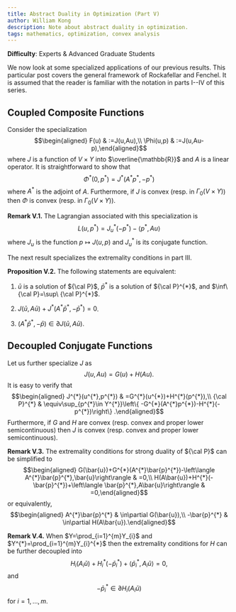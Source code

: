 ```yaml
---
title: Abstract Duality in Optimization (Part V)
author: William Kong
description: Note about abstract duality in optimization.
tags: mathematics, optimization, convex analysis
---
```


**Difficulty**: Experts & Advanced Graduate Students

We now look at some specialized applications of our previous results. This particular post covers the general framework of Rockafellar and Fenchel. It is assumed that the reader is familiar with the notation in parts I--IV of this series.

## Coupled Composite Functions  

Consider the specialization $$\begin{aligned}
F(u) & :=J(u,Au),\\
\Phi(u,p) & :=J(u,Au-p),\end{aligned}$$ where $J$ is a function of $V\times Y$ into $\overline{\mathbb{R}}$ and $A$ is a linear operator. It is straightforward to show that $$\Phi^{*}(0,p^{*})=J^{*}(A^{*}p^{*},-p^{*})$$ where $A^{*}$ is the adjoint of $A$. Furthermore, if $J$ is convex (resp. in $\Gamma_{0}(V\times Y)$) then $\Phi$ is convex (resp. in $\Gamma_{0}(V\times Y)$).

**Remark V.1.** The Lagrangian associated with this specialization is $$L(u,p^{*})=J_{u}^{*}(-p^{*})-\left\langle p^{*},Au\right\rangle$$ where $J_{u}$ is the function $p\mapsto J(u,p)$ and $J_{u}^{*}$ is its conjugate function.

The next result specializes the extremality conditions in part III.

**Proposition V.2.** The following statements are equivalent:

1.  $\bar{u}$ is a solution of ${\cal P}$, $\bar{p}^{*}$ is a solution of ${\cal P}^{*}$, and $\inf\ {\cal P}=\sup\ {\cal P}^{*}$.

2.  $J(\bar{u},A\bar{u})+J^{*}(A^{*}\bar{p}^{*},-\bar{p}^{*})=0$.

3.  $(A^{*}\bar{p}^{*},-\bar{p})\in\partial J(\bar{u},A\bar{u})$.

## Decoupled Conjugate Functions  

Let us further specialize $J$ as $$J(u,Au)=G(u)+H(Au).$$ It is easy to verify that $$\begin{aligned}
J^{*}(u^{*},p^{*}) & =G^{*}(u^{*})+H^{*}(p^{*}),\\
{\cal P}^{*} & \equiv\sup_{p^{*}\in Y^{*}}\left\{ -G^{*}(A^{*}p^{*})-H^{*}(-p^{*})\right\} .\end{aligned}$$ Furthermore, if $G$ and $H$ are convex (resp. convex and proper lower semicontinuous) then $J$ is convex (resp. convex and proper lower semicontinuous).

**Remark V.3.** The extremality conditions for strong duality of ${\cal P}$ can be simplified to $$\begin{aligned}
G(\bar{u})+G^{*}(A^{*}\bar{p}^{*})-\left\langle A^{*}\bar{p}^{*},\bar{u}\right\rangle  & =0,\\
H(A\bar{u})+H^{*}(-\bar{p}^{*})+\left\langle \bar{p}^{*},A\bar{u}\right\rangle  & =0,\end{aligned}$$ or equivalently, $$\begin{aligned}
A^{*}\bar{p}^{*} & \in\partial G(\bar{u}),\\
-\bar{p}^{*} & \in\partial H(A\bar{u}).\end{aligned}$$

**Remark V.4.** When $Y=\prod_{i=1}^{m}Y_{i}$ and $Y^{*}=\prod_{i=1}^{m}Y_{i}^{*}$ then the extremality conditions for $H$ can be further decoupled into $$H_{i}(A_{i}\bar{u})+H_{i}^{*}(-\bar{p}_{i}^{*})+\left\langle \bar{p}_{i}^{*},A_{i}\bar{u}\right\rangle =0,$$ and $$-\bar{p}_{i}^{*}\in\partial H_{i}(A_{i}\bar{u})$$ for $i=1,\ldots,m$.

